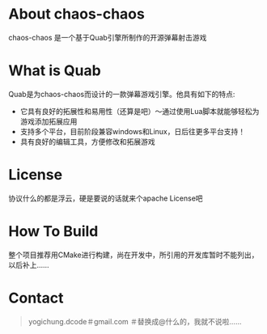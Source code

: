 # About chaos-chaos #

chaos-chaos 是一个基于Quab引擎所制作的开源弹幕射击游戏

# What is Quab #

Quab是为chaos-chaos而设计的一款弹幕游戏引擎。他具有如下的特点:

  + 它具有良好的拓展性和易用性（还算是吧）～通过使用Lua脚本就能够轻松为游戏添加拓展应用
  + 支持多个平台，目前阶段兼容windows和Linux，日后往更多平台支持！
  + 具有良好的编辑工具，方便修改和拓展游戏

# License #

协议什么的都是浮云，硬是要说的话就来个apache License吧

# How To Build #

整个项目推荐用CMake进行构建，尚在开发中，所引用的开发库暂时不能列出，以后补上……

# Contact #

> yogichung.dcode＃gmail.com
> ＃替换成@什么的，我就不说啦……
